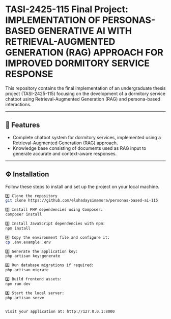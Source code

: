# TASI-2425-115 Final Project: IMPLEMENTATION OF PERSONAS-BASED GENERATIVE AI WITH RETRIEVAL-AUGMENTED GENERATION (RAG) APPROACH FOR IMPROVED DORMITORY SERVICE RESPONSE

This repository contains the final implementation of an undergraduate thesis project (TASI-2425-115) focusing on the development of a dormitory service chatbot using Retrieval-Augmented Generation (RAG) and persona-based interactions.

---

## 🚀 Features
- Complete chatbot system for dormitory services, implemented using a Retrieval-Augmented Generation (RAG) approach.
- Knowledge base consisting of documents used as RAG input to generate accurate and context-aware responses.

---

## ⚙️ Installation

Follow these steps to install and set up the project on your local machine.

```bash
1️⃣ Clone the repository
git clone https://github.com/elshadaysimamora/personas-based-ai-115

2️⃣ Install PHP dependencies using Composer:
composer install

3️⃣ Install JavaScript dependencies with npm:
npm install

4️⃣ Copy the environment file and configure it:
cp .env.example .env

5️⃣ Generate the application key:
php artisan key:generate

6️⃣ Run database migrations if required:
php artisan migrate

7️⃣ Build frontend assets:
npm run dev

8️⃣ Start the local server:
php artisan serve


Visit your application at: http://127.0.0.1:8000
